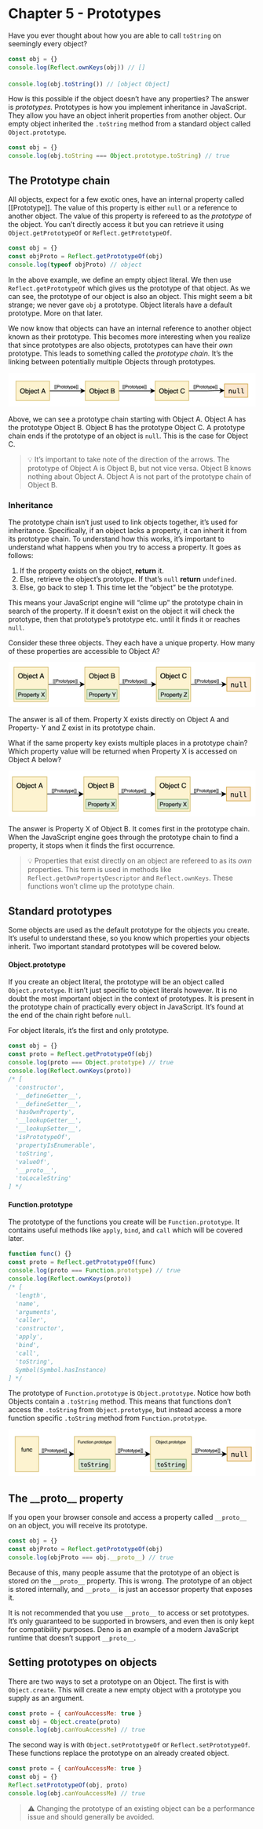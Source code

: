 # Chapter 5 - Prototypes

Have you ever thought about how you are able to call `toString` on seemingly every object? 

```js
const obj = {}
console.log(Reflect.ownKeys(obj)) // []

console.log(obj.toString()) // [object Object]
```

How is this possible if the object doesn’t have any properties? The answer is *prototypes.* Prototypes is how you implement inheritance in JavaScript. They allow you have an object inherit properties from another object. Our empty object inherited the `.toString` method from a standard object called `Object.prototype`.

```js
const obj = {}
console.log(obj.toString === Object.prototype.toString) // true
```

## The Prototype chain

All objects, expect for a few exotic ones, have an internal property called [[Prototype]]. The value of this property is either `null` or a reference to another object. The value of this property is refereed to as the *prototype* of the object. You can’t directly access it but you can retrieve it using `Object.getPrototypeOf` or `Reflect.getPrototypeOf`.

```js
const obj = {}
const objProto = Reflect.getPrototypeOf(obj)
console.log(typeof objProto) // object
```

In the above example, we define an empty object literal. We then use `Reflect.getPrototypeOf` which gives us the prototype of that object. As we can see, the prototype of our object is also an object. This might seem a bit strange; we never gave `obj` a prototype. Object literals have a default prototype. More on that later. 

We now know that objects can have an internal reference to another object known as their prototype. This becomes more interesting when you realize that since prototypes are also objects, prototypes can have their *own* prototype. This leads to something called the *prototype chain.* It’s the linking between potentially multiple Objects through prototypes.

![Prototype chain](../images/prototype-chain.png)

Above, we can see a prototype chain starting with Object A. Object A has the prototype Object B. Object B has the prototype Object C. A prototype chain ends if the prototype of an object is `null`. This is the case for Object C.


>💡 It’s important to take note of the direction of the arrows. The prototype of Object A is Object B, but not vice versa. Object B knows nothing about Object A. Object A is not part of the prototype chain of Object B.
>

### Inheritance

The prototype chain isn’t just used to link objects together, it’s used for inheritance. Specifically, if an object lacks a property, it can inherit it from its prototype chain. To understand how this works, it’s important to understand what happens when you try to access a property. It goes as follows:

1. If the property exists on the object, **return** it.
2. Else, retrieve the object’s prototype. If that’s `null` **return** `undefined`.
3. Else, go back to step 1. This time let the “object” be the prototype.

This means your JavaScript engine will “clime up” the prototype chain in search of the property. If it doesn’t exist on the object it will check the prototype, then that prototype’s prototype etc. until it finds it or reaches `null`. 

Consider these three objects. They each have a unique property. How many of these properties are accessible to Object A?

![Prototype chain unique properties](../images/prototype-unique.png)

The answer is all of them. Property X exists directly on Object A and Property- Y and Z exist in its prototype chain.

What if the same property key exists multiple places in a prototype chain? Which property value will be returned when Property X is accessed on Object A below?

![Prototype chain same properties](../images/prototype-same.png)

The answer is Property X of Object B. It comes first in the prototype chain. When the JavaScript engine goes through the prototype chain to find a property, it stops when it finds the first occurrence.

>💡 Properties that exist directly on an object are refereed to as its *own* properties. This term is used in methods like `Reflect.getOwnPropertyDescriptor` and `Reflect.ownKeys`. These functions won’t clime up the prototype chain.
>

## Standard prototypes

Some objects are used as the default prototype for the objects you create. It’s useful to understand these, so you know which properties your objects inherit. Two important standard prototypes will be covered below.

#### Object.prototype

If you create an object literal, the prototype will be an object called `Object.prototype`. It isn’t just specific to object literals however. It is no doubt the most important object in the context of prototypes. It is present in the prototype chain of practically every object in JavaScript. It’s found at the end of the chain right before `null`.

For object literals, it’s the first and only prototype.

```jsx
const obj = {}
const proto = Reflect.getPrototypeOf(obj)
console.log(proto === Object.prototype) // true
console.log(Reflect.ownKeys(proto))
/* [
  'constructor',
  '__defineGetter__',
  '__defineSetter__',
  'hasOwnProperty',
  '__lookupGetter__',
  '__lookupSetter__',
  'isPrototypeOf',
  'propertyIsEnumerable',
  'toString',
  'valueOf',
  '__proto__',
  'toLocaleString'
] */
```

#### Function.prototype

The prototype of the functions you create will be `Function.prototype`. It contains useful methods like `apply`, `bind`, and `call` which will be covered later.

```js
function func() {}
const proto = Reflect.getPrototypeOf(func)
console.log(proto === Function.prototype) // true
console.log(Reflect.ownKeys(proto))
/* [
  'length',
  'name',
  'arguments',
  'caller',
  'constructor',
  'apply',
  'bind',
  'call',
  'toString',
  Symbol(Symbol.hasInstance)
] */
```

The prototype of `Function.prototype` is `Object.prototype`. Notice how both Objects contain a `.toString` method. This means that functions don’t access the `.toString` from `Object.prototype`, but instead access a more function specific `.toString` method from `Function.prototype`.

![Prototype chain of func](../images/prototype-function.png)

## The \_\_proto\_\_ property

If you open your browser console and access a property called `__proto__` on an object, you will receive its prototype. 

```js
const obj = {}
const objProto = Reflect.getPrototypeOf(obj)
console.log(objProto === obj.__proto__) // true
```

Because of this, many people assume that the prototype of an object is stored *on* the `__proto__` property. This is wrong. The prototype of an object is stored internally, and `__proto__` is just an accessor property that exposes it.

It is not recommended that you use `__proto__` to access or set prototypes. It’s only guaranteed to be supported in browsers, and even then is only kept for compatibility purposes. Deno is an example of a modern JavaScript runtime that doesn’t support `__proto__`.

## Setting prototypes on objects

There are two ways to set a prototype on an Object. The first is with `Object.create`. This will create a new empty object with a prototype you supply as an argument.

```js
const proto = { canYouAccessMe: true }
const obj = Object.create(proto)
console.log(obj.canYouAccessMe) // true
```

The second way is with `Object.setPrototypeOf` or `Reflect.setPrototypeOf`. These functions replace the prototype on an already created object.

```js
const proto = { canYouAccessMe: true }
const obj = {}
Reflect.setPrototypeOf(obj, proto)
console.log(obj.canYouAccessMe) // true
```

> ⚠️ Changing the prototype of an existing object can be a performance issue and should generally be avoided.
>
